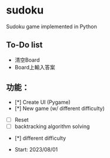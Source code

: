 # sudoku
Sudoku game implemented in Python

## To-Do list
* 清空Board
* Board上輸入答案

## 功能：
- [*] Create UI (Pygame)
- [*] New game (w/ different difficulty)
- [ ] Reset
- [ ] backtracking algorithm solving
- [*] different difficulty
      


* Start: 2023/08/01
